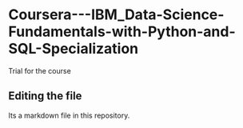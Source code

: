 # Coursera---IBM_Data-Science-Fundamentals-with-Python-and-SQL-Specialization
Trial for the course
## Editing the file

Its a markdown file in this repository.
